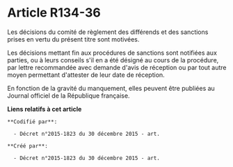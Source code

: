 # Article R134-36

Les décisions du comité de règlement des différends et des sanctions prises en vertu du présent titre sont motivées.

Les décisions mettant fin aux procédures de sanctions sont notifiées aux parties, ou à leurs conseils s'il en a été désigné
au cours de la procédure, par lettre recommandée avec demande d'avis de réception ou par tout autre moyen permettant
d'attester de leur date de réception.

En fonction de la gravité du manquement, elles peuvent être publiées au Journal officiel de la République française.

**Liens relatifs à cet article**

	**Codifié par**:

	  - Décret n°2015-1823 du 30 décembre 2015 - art.

	**Créé par**:

	  - Décret n°2015-1823 du 30 décembre 2015 - art.
